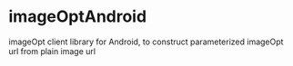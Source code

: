 # imageOptAndroid
imageOpt client library for Android, to construct parameterized imageOpt url from plain image url
